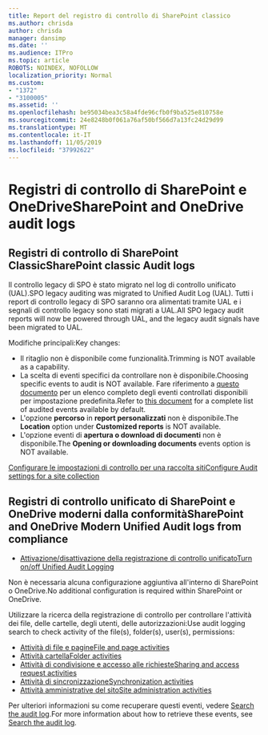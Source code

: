 ```yaml
---
title: Report del registro di controllo di SharePoint classico
ms.author: chrisda
author: chrisda
manager: dansimp
ms.date: ''
ms.audience: ITPro
ms.topic: article
ROBOTS: NOINDEX, NOFOLLOW
localization_priority: Normal
ms.custom:
- "1372"
- "3100005"
ms.assetid: ''
ms.openlocfilehash: be95034bea3c58a4fde96cfb0f9ba525e810758e
ms.sourcegitcommit: 24e8248b0f061a76af50bf566d7a13fc24d29d99
ms.translationtype: MT
ms.contentlocale: it-IT
ms.lasthandoff: 11/05/2019
ms.locfileid: "37992622"
---
```

# <a name="sharepoint-and-onedrive-audit-logs"></a><span data-ttu-id="6afae-102">Registri di controllo di SharePoint e OneDrive</span><span class="sxs-lookup"><span data-stu-id="6afae-102">SharePoint and OneDrive audit logs</span></span>

## <a name="sharepoint-classic-audit-logs"></a><span data-ttu-id="6afae-103">Registri di controllo di SharePoint Classic</span><span class="sxs-lookup"><span data-stu-id="6afae-103">SharePoint classic Audit logs</span></span>

<span data-ttu-id="6afae-104">Il controllo legacy di SPO è stato migrato nel log di controllo unificato (UAL).</span><span class="sxs-lookup"><span data-stu-id="6afae-104">SPO legacy auditing was migrated to Unified Audit Log (UAL).</span></span> <span data-ttu-id="6afae-105">Tutti i report di controllo legacy di SPO saranno ora alimentati tramite UAL e i segnali di controllo legacy sono stati migrati a UAL.</span><span class="sxs-lookup"><span data-stu-id="6afae-105">All SPO legacy audit reports will now be powered through UAL, and the legacy audit signals have been migrated to UAL.</span></span>

<span data-ttu-id="6afae-106">Modifiche principali:</span><span class="sxs-lookup"><span data-stu-id="6afae-106">Key changes:</span></span>

* <span data-ttu-id="6afae-107">Il ritaglio non è disponibile come funzionalità.</span><span class="sxs-lookup"><span data-stu-id="6afae-107">Trimming is NOT available as a capability.</span></span>
* <span data-ttu-id="6afae-108">La scelta di eventi specifici da controllare non è disponibile.</span><span class="sxs-lookup"><span data-stu-id="6afae-108">Choosing specific events to audit is NOT available.</span></span> <span data-ttu-id="6afae-109">Fare riferimento a [questo documento](https://docs.microsoft.com/office365/securitycompliance/search-the-audit-log-in-security-and-compliance) per un elenco completo degli eventi controllati disponibili per impostazione predefinita.</span><span class="sxs-lookup"><span data-stu-id="6afae-109">Refer to [this document](https://docs.microsoft.com/office365/securitycompliance/search-the-audit-log-in-security-and-compliance) for a complete list of audited events available by default.</span></span>
* <span data-ttu-id="6afae-110">L'opzione **percorso** in **report personalizzati** non è disponibile.</span><span class="sxs-lookup"><span data-stu-id="6afae-110">The **Location** option under **Customized reports** is NOT available.</span></span>
* <span data-ttu-id="6afae-111">L'opzione eventi di **apertura o download di documenti** non è disponibile.</span><span class="sxs-lookup"><span data-stu-id="6afae-111">The **Opening or downloading documents** events option is NOT available.</span></span>

[<span data-ttu-id="6afae-112">Configurare le impostazioni di controllo per una raccolta siti</span><span class="sxs-lookup"><span data-stu-id="6afae-112">Configure Audit settings for a site collection</span></span>](https://support.office.com/article/Configure-audit-settings-for-a-site-collection-A9920C97-38C0-44F2-8BCB-4CF1E2AE22D2)

## <a name="sharepoint-and-onedrive-modern-unified-audit-logs-from-compliance"></a><span data-ttu-id="6afae-113">Registri di controllo unificato di SharePoint e OneDrive moderni dalla conformità</span><span class="sxs-lookup"><span data-stu-id="6afae-113">SharePoint and OneDrive Modern Unified Audit logs from compliance</span></span>

* [<span data-ttu-id="6afae-114">Attivazione/disattivazione della registrazione di controllo unificato</span><span class="sxs-lookup"><span data-stu-id="6afae-114">Turn on/off Unified Audit Logging</span></span>](https://docs.microsoft.com/office365/securitycompliance/turn-audit-log-search-on-or-off) 

<span data-ttu-id="6afae-115">Non è necessaria alcuna configurazione aggiuntiva all'interno di SharePoint o OneDrive.</span><span class="sxs-lookup"><span data-stu-id="6afae-115">No additional configuration is required within SharePoint or OneDrive.</span></span>

<span data-ttu-id="6afae-116">Utilizzare la ricerca della registrazione di controllo per controllare l'attività dei file, delle cartelle, degli utenti, delle autorizzazioni:</span><span class="sxs-lookup"><span data-stu-id="6afae-116">Use audit logging search to check activity of the file(s), folder(s), user(s), permissions:</span></span>

* [<span data-ttu-id="6afae-117">Attività di file e pagine</span><span class="sxs-lookup"><span data-stu-id="6afae-117">File and page activities</span></span>](https://docs.microsoft.com/office365/securitycompliance/search-the-audit-log-in-security-and-compliance)
* [<span data-ttu-id="6afae-118">Attività cartella</span><span class="sxs-lookup"><span data-stu-id="6afae-118">Folder activities</span></span>](https://docs.microsoft.com/office365/securitycompliance/search-the-audit-log-in-security-and-compliance#folder-activities)
* [<span data-ttu-id="6afae-119">Attività di condivisione e accesso alle richieste</span><span class="sxs-lookup"><span data-stu-id="6afae-119">Sharing and access request activities</span></span>](https://docs.microsoft.com/office365/securitycompliance/search-the-audit-log-in-security-and-compliance#sharing-and-access-request-activities)
* [<span data-ttu-id="6afae-120">Attività di sincronizzazione</span><span class="sxs-lookup"><span data-stu-id="6afae-120">Synchronization activities</span></span>](https://docs.microsoft.com/office365/securitycompliance/search-the-audit-log-in-security-and-compliance#synchronization-activities)
* [<span data-ttu-id="6afae-121">Attività amministrative del sito</span><span class="sxs-lookup"><span data-stu-id="6afae-121">Site administration activities</span></span>](https://docs.microsoft.com/office365/securitycompliance/search-the-audit-log-in-security-and-compliance#site-administration-activities)

<span data-ttu-id="6afae-122">Per ulteriori informazioni su come recuperare questi eventi, vedere [Search the audit log](https://docs.microsoft.com/office365/securitycompliance/search-the-audit-log-in-security-and-compliance#search-the-audit-log).</span><span class="sxs-lookup"><span data-stu-id="6afae-122">For more information about how to retrieve these events, see [Search the audit log](https://docs.microsoft.com/office365/securitycompliance/search-the-audit-log-in-security-and-compliance#search-the-audit-log).</span></span>
